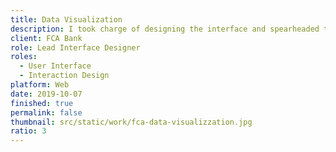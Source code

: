 ```yaml
---
title: Data Visualization
description: I took charge of designing the interface and spearheaded the ideation and creation process for the mortgage simulation concept at FCA Bank, a bank specializing in automotive financing and partnerships with prestigious automotive brands.
client: FCA Bank
role: Lead Interface Designer
roles:
  - User Interface
  - Interaction Design
platform: Web
date: 2019-10-07
finished: true
permalink: false
thumbnail: src/static/work/fca-data-visualizzation.jpg
ratio: 3
---
```

